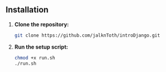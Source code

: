 ## Installation

1. **Clone the repository:**

   ```bash
   git clone https://github.com/jalknToth/introDjango.git
   ```

2. **Run the setup script:**

   ```bash
   chmod +x run.sh
   ./run.sh